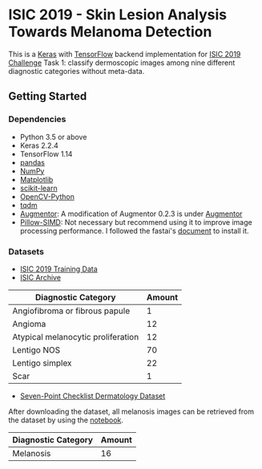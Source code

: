 # ISIC 2019 - Skin Lesion Analysis Towards Melanoma Detection

This is a [Keras](https://keras.io) with [TensorFlow](https://www.tensorflow.org/) backend implementation for [ISIC 2019 Challenge](https://challenge2019.isic-archive.com) Task 1: classify dermoscopic images among nine different diagnostic categories without meta-data.

## Getting Started

### Dependencies

* Python 3.5 or above
* Keras 2.2.4
* TensorFlow 1.14
* [pandas](https://pandas.pydata.org)
* [NumPy](https://www.numpy.org)
* [Matplotlib](https://matplotlib.org)
* [scikit-learn](https://scikit-learn.org)
* [OpenCV-Python](https://github.com/skvark/opencv-python)
* [tqdm](https://github.com/tqdm/tqdm)
* [Augmentor](https://github.com/mdbloice/Augmentor): A modification of Augmentor 0.2.3 is under [Augmentor](Augmentor/)
* [Pillow-SIMD](https://github.com/uploadcare/pillow-simd): Not necessary but recommend using it to improve image processing performance. I followed the fastai's [document](https://docs.fast.ai/performance.html#installation) to install it.

### Datasets

* [ISIC 2019 Training Data](https://challenge2019.isic-archive.com/data.html#training-data)
* [ISIC Archive](https://www.isic-archive.com/#!/topWithHeader/onlyHeaderTop/gallery)

| Diagnostic Category                | Amount |
| ---------------------------------- | ------ |
| Angiofibroma or fibrous papule     | 1      |
| Angioma                            | 12     |
| Atypical melanocytic proliferation | 12     |
| Lentigo NOS                        | 70     |
| Lentigo simplex                    | 22     |
| Scar                               | 1      |

* [Seven-Point Checklist Dermatology Dataset](http://derm.cs.sfu.ca/)

After downloading the dataset, all melanosis images can be retrieved from the dataset by using the [notebook](derm7pt.ipynb).

| Diagnostic Category | Amount |
| ------------------- | ------ |
| Melanosis           | 16     |
